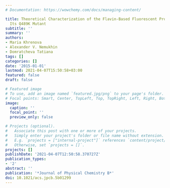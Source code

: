 ```yaml
---
# Documentation: https://wowchemy.com/docs/managing-content/

title: Theoretical Characterization of the Flavin-Based Fluorescent Protein iLOV and
  Its Q489K Mutant
subtitle: ''
summary: ''
authors:
- Maria Khrenova
- Alexander V. Nemukhin
- Domratcheva Tatiana
tags: []
categories: []
date: '2015-01-01'
lastmod: 2021-04-07T15:50:58+03:00
featured: false
draft: false

# Featured image
# To use, add an image named `featured.jpg/png` to your page's folder.
# Focal points: Smart, Center, TopLeft, Top, TopRight, Left, Right, BottomLeft, Bottom, BottomRight.
image:
  caption: ''
  focal_point: ''
  preview_only: false

# Projects (optional).
#   Associate this post with one or more of your projects.
#   Simply enter your project's folder or file name without extension.
#   E.g. `projects = ["internal-project"]` references `content/project/deep-learning/index.md`.
#   Otherwise, set `projects = []`.
projects: []
publishDate: '2021-04-07T12:50:58.370727Z'
publication_types:
- '2'
abstract: ''
publication: '*Journal of Physical Chemistry B*'
doi: 10.1021/acs.jpcb.5b01299
---
```

